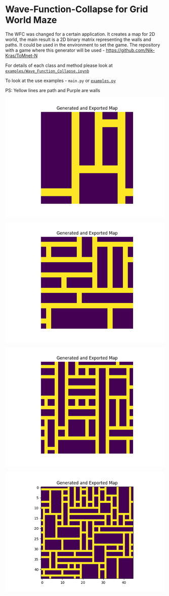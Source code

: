 # Wave-Function-Collapse for Grid World Maze

The WFC was changed for a certain application. It creates a map for 2D world, the main result is a 2D binary matrix representing the walls and paths. It could be used in the environment to set the game. The repository with a game where this generator will be used - https://github.com/Nik-Kras/ToMnet-N

For details of each class and method please look at [`examples/Wave_Function_Collapse.ipynb`](examples/Wave_Function_Collapse.ipynb)

To look at the use examples - `main.py` or [`examples.py`](examples/examples.py)

PS: Yellow lines are path and Purple are walls

![Example of a Maze #1](output/Figure_1.png)

![Example of a Maze #2](output/Figure_2.png)

![Example of a Maze #3](output/Figure_3.png)

![Example of a Maze #4](output/Figure_4.png)
